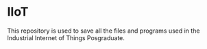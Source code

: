 # IIoT

This repository is used to save all the files and programs used in the Industrial Internet of Things Posgraduate.
